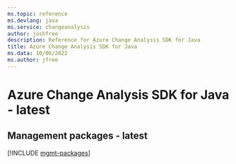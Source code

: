 ```yaml
---
ms.topic: reference
ms.devlang: java
ms.service: changeanalysis
author: joshfree
description: Reference for Azure Change Analysis SDK for Java
title: Azure Change Analysis SDK for Java
ms.data: 10/06/2022
ms.author: jfree
---
```

# Azure Change Analysis SDK for Java - latest

## Management packages - latest
[!INCLUDE [mgmt-packages](change-analysis-mgmt-index.md)]